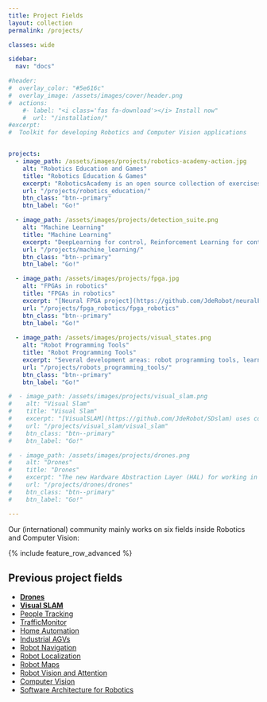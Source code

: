```yaml
---
title: Project Fields
layout: collection
permalink: /projects/

classes: wide

sidebar:
  nav: "docs"

#header:
#  overlay_color: "#5e616c"
#  overlay_image: /assets/images/cover/header.png
#  actions:
    #- label: "<i class='fas fa-download'></i> Install now"
    #  url: "/installation/"
#excerpt: 
#  Toolkit for developing Robotics and Computer Vision applications


projects:
  - image_path: /assets/images/projects/robotics-academy-action.jpg
    alt: "Robotics Education and Games"
    title: "Robotics Education & Games"
    excerpt: "RoboticsAcademy is an open source collection of exercises to learn robotics in a practical way. Programmed in Python, the Gazebo simulator and the ROS framework are used."
    url: "/projects/robotics_education/"
    btn_class: "btn--primary"
    btn_label: "Go!"

  - image_path: /assets/images/projects/detection_suite.png
    alt: "Machine Learning"
    title: "Machine Learning"
    excerpt: "DeepLearning for control, Reinforcement Learning for control, Deeplearnig for visual object detection, DeepLearning for prediction..."
    url: "/projects/machine_learning/"
    btn_class: "btn--primary"
    btn_label: "Go!"

  - image_path: /assets/images/projects/fpga.jpg
    alt: "FPGAs in robotics"
    title: "FPGAs in robotics"
    excerpt: "[Neural FPGA project](https://github.com/JdeRobot/neuralFPGA) goal is to produce custom hardware able to do inference with generic neural networks. We rely on hardware simulations and real FPGAs."
    url: "/projects/fpga_robotics/fpga_robotics"
    btn_class: "btn--primary"
    btn_label: "Go!" 
  
  - image_path: /assets/images/projects/visual_states.png
    alt: "Robot Programming Tools"
    title: "Robot Programming Tools" 
    excerpt: "Several development areas: robot programming tools, learning robotics, drones, SLAM algorithms, DeepLearning. All of them are open for collaboration."
    url: "/projects/robots_programming_tools/"
    btn_class: "btn--primary"
    btn_label: "Go!"

#  - image_path: /assets/images/projects/visual_slam.png
#    alt: "Visual Slam"
#    title: "Visual Slam"
#    excerpt: "[VisualSLAM](https://github.com/JdeRobot/SDslam) uses computer vision to locate a 3D camera with 6 degrees of freedom inside a unknown environment and, at the same time, create a map of this environment."
#    url: "/projects/visual_slam/visual_slam"
#    btn_class: "btn--primary"
#    btn_label: "Go!"

#  - image_path: /assets/images/projects/drones.png
#    alt: "Drones"
#    title: "Drones"
#    excerpt: "The new Hardware Abstraction Layer (HAL) for working in robotic applications for Unmanned Aerial Vehicles (UAVs) in JdeRobot is based on using ROS/Gazebo, PX4 and MavROS."
#    url: "/projects/drones/drones"
#    btn_class: "btn--primary"
#    btn_label: "Go!"   

---
```



Our (international) community mainly works on six fields inside Robotics and Computer Vision:

{% include feature_row_advanced %}


## Previous project fields

- [**Drones**](/projects/drones/drones)
- [**Visual SLAM**](/projects/visual_slam/visual_slam)
- [People Tracking](http://wiki.jderobot.org/ElderCare)
- [TrafficMonitor](http://wiki.jderobot.org/TrafficMonitor)
- [Home Automation](http://wiki.jderobot.org/Surveillance)
- [Industrial AGVs](http://wiki.jderobot.org/AutoRob)
- [Robot Navigation](http://viki.jderobot.org/RobotNavigationLocalization)
- [Robot Localization](http://wiki.jderobot.org/RobotLocalization)
- [Robot Maps](http://wiki.jderobot.org/RobotMaps)
- [Robot Vision and Attention](http://wiki.jderobot.org/RobotVision)
- [Computer Vision](http://wiki.jderobot.org/ComputerVision)
- [Software Architecture for Robotics](http://wiki.jderobot.org/SoftwareArchitecture)
